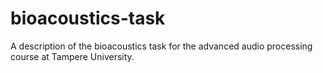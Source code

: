 # bioacoustics-task
A description of the bioacoustics task for the advanced audio processing course at Tampere University.
